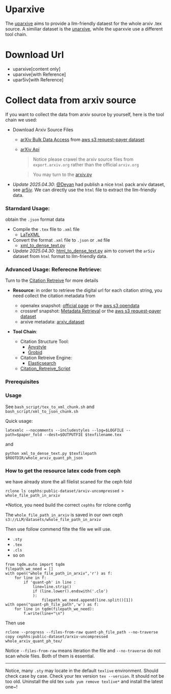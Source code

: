 # Uparxive

The [uparxive](https://github.com/LLM4Science/unique_data_build) aims to provide a llm-friendly dataest for the whole arxiv .tex source. A similiar dataset is the [unarxive](https://github.com/IllDepence/unarXive), while the uparxvie use a different tool chain.

# Download Url
 - uparxive[content only]
 - uparxive[with Reference]
 - upar5iv[with Reference]

# Collect data from arxiv source

If you want to collect the data from arxiv source by yourself, here is the tool chain we used:
- Download Arxiv Source Files
  - [arXiv Bulk Data Access](https://info.arxiv.org/help/bulk_data.html) from [aws s3 request-payer dataset](https://info.arxiv.org/help/bulk_data_s3.html)
  - [arXiv Api](https://info.arxiv.org/help/api/index.html)
    > Notice please crawel the arxiv source files from `export.arxiv.org` rather than the official `arxiv.org`

    > You may turn to the [arxiv.py](https://github.com/lukasschwab/arxiv.py)

- *Update 2025.04.30*: [@Deyan](https://github.com/dginev) had publish a nice `html` pack arxiv dataset, see [ar5iv](https://sigmathling.kwarc.info/resources/ar5iv-dataset-2024/). We can directly use the `html` file to extract the llm-friendly data.

### Starndard Usage:
obtain the `.json` format data
- Compile the `.tex` file to `.xml` file
  - [LaTeXML](https://dlmf.nist.gov/LaTeXML/)
- Convert the format `.xml` file to `.json` or `.md` file
  - [xml_to_dense_text.py](https://github.com/LLM4Science/unique_data_build/blob/main/uparxive/xml_to_json/xml_to_dense_text.py) 
- *Update 2025.04.30*: [html_to_dense_text.py](https://github.com/LLM4Science/unique_data_build/blob/main/uparxive/xml_to_json/html_to_dense_text.py) aim to convert the `ar5iv` dataset from `html` format to llm-friendly data.


### Advanced Usage: Referecne Retrieve: 
Turn to the [Citation Retreive](https://github.com/LLM4Science/unique_data_build) for more details

- **Resource**: in order to retrieve the digital url for each citation string, you need collect the citation metadata from 
  - openalex snapshot: [official page](https://docs.openalex.org/download-all-data/download-to-your-machine) or the [aws s3 opendata](https://registry.opendata.aws/openalex/)
  - crossref snapshot: [Metadata Retrieval](https://www.crossref.org/documentation/retrieve-metadata/) or the [aws s3 request-payer dataset](https://www.crossref.org/documentation/retrieve-metadata/rest-api/tips-for-using-public-data-files-and-plus-snapshots/)
  - arxive metadata:  [arxiv_dataset](https://huggingface.co/datasets/arxiv_dataset)

- **Tool Chain**:
  - Citation Structure Tool:
    - [Anystyle](https://github.com/inukshuk/anystyle)
    - [Grobid](https://github.com/kermitt2/grobid)
  - Citation Retreive Engine:
    - [Elasticsearch](https://github.com/elastic/elasticsearch)
  - [Citation_Retreive_Script](https://github.com/LLM4Science/unique_data_build/blob/main/uparxive/reference_reterive/citation_string_to_reference.py)
    

### Prerequisites

    

### Usage

See `bash_script/tex_to_xml_chunk.sh` and `bash_script/xml_to_json_chunk.sh`

Quick usage:

```
latexmlc --nocomments --includestyles --log=$LOGFILE --path=$paper_fold --dest=$OUTPUTFIE $texfilename.tex 
```

and 

```
python xml_to_dense_text.py $texfilepath $ROOTDIR/whole_arxiv_quant_ph_json
```



### How to get the resource latex code from ceph
we have already store the all filelist scaned for the ceph fold
```
rclone ls cephhs:public-dataset/arxiv-uncompressed > whole_file_path_in_arxiv
```
*Notice, you need build the correct `cephhs` for rclone config

The `whole_file_path_in_arxiv` is saved in our own ceph
`s3://LLM/datasets/whole_file_path_in_arxiv`

Then use follow commend filte the file we will use. 
- `.sty`
- `.tex`
- `.cls`
- so on

```
from tqdm.auto import tqdm
filepath_we_need = []
with open("whole_file_path_in_arxiv",'r') as f:
    for line in f:
        if 'quant-ph' in line :
            line=line.strip()
            if (line.lower().endswith('.clo') 
            ):
                filepath_we_need.append(line.split()[1])
with open("quant-ph_file_path",'w') as f:
    for line in tqdm(filepath_we_need):
        f.write(line+"\n")
```
Then use 
```
rclone --progress --files-from-raw quant-ph_file_path --no-traverse copy cephhs:public-dataset/arxiv-uncompressed whole_arxiv_quant_ph_tex/
```
Notice `--files-from-raw` means iteration the file and `--no-traverse` do not scan whole files. Both of them is essential. 

-----------------
Notice, many `.sty` may locate in the default `texlive` environment. Should check case by case. 
Check your tex version `tex --version`. 
It should not be too old.
Uninstall the old tex `sudo yum remove texlive*` and install the latest one~!